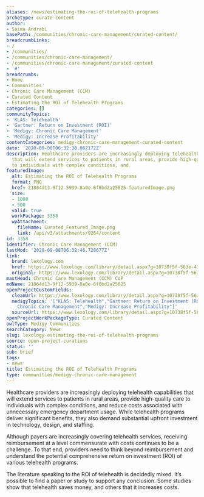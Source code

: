 ```yaml
---
aliases: /news/estimating-the-roi-of-telehealth-programs
archetype: curate-content
author:
- Saima Andrabi
basePath: /communities/chronic-care-management/curated-content/
breadcrumbLinks:
- /
- /communities/
- /communities/chronic-care-management/
- /communities/chronic-care-management/curated-content
- '#'
breadcrumbs:
- Home
- Communities
- Chronic Care Management (CCM)
- Curated Content
- Estimating the ROI of Telehealth Programs
categories: []
communityTopics:
- 'KLAS: Telehealth'
- 'Gartner: Return on Investment (ROI)'
- 'Medigy: Chronic Care Management'
- 'Medigy: Increase Profitability'
contentCategories: medigy-chronic-care-management-curated-content
date: '2020-09-08T06:32:38.062172Z'
description: Healthcare providers are increasingly deploying telehealth capabilities
  that will extend services to patients in rural areas, provide high-quality care
  to individuals with complex conditions, and
featuredImage:
  alt: Estimating the ROI of Telehealth Programs
  format: PNG
  href: 21864d13-9f12-5939-8a0e-6f0bd2a25825-featuredImage.png
  size:
  - 1000
  - 500
  valid: true
  workPackage: 3358
  wpAttachment:
    fileName: Curated_Featured_Image.png
    link: /api/v3/attachments/9264/content
id: 3358
identifier: Chronic Care Management (CCM)
lastMod: '2020-09-08T06:32:46.728677Z'
link:
  brand: lexology.com
  href: https://www.lexology.com/library/detail.aspx?g=10738f5f-563e-41b7-bed0-74429573744e
  original: https://www.lexology.com/library/detail.aspx?g=10738f5f-563e-41b7-bed0-74429573744e
mastHead: Chronic Care Management (CCM) CoP
mdName: 21864d13-9f12-5939-8a0e-6f0bd2a25825
openProjectCustomFields:
  cleanUrl: https://www.lexology.com/library/detail.aspx?g=10738f5f-563e-41b7-bed0-74429573744e
  medigyTopics: '["KLAS: Telehealth","Gartner: Return on Investment (ROI)","Medigy:
    Chronic Care Management","Medigy: Increase Profitability"]'
  sourceUrl: https://www.lexology.com/library/detail.aspx?g=10738f5f-563e-41b7-bed0-74429573744e
openProjectWorkPackageType: Curated Content
owlType: Medigy Communities
searchCategory: News
slug: lexology-estimating-the-roi-of-telehealth-programs
source: open-project-curations
status: ''
sub: brief
tags:
- news
title: Estimating the ROI of Telehealth Programs
type: communities/medigy-chronic-care-management
---
```


<p>Healthcare providers are increasingly deploying telehealth capabilities that will extend services to patients in rural areas, provide high-quality care to individuals with complex conditions, and reduce costs associated with unnecessary emergency department usage. While telehealth programs deliver significant benefits, they also demand substantial upfront investment in technology, design, and staffing.&nbsp;</p><p>Although payers are increasingly covering telehealth services, receiving reimbursement at a level commensurate with costs continues to be a challenge. To that end, providers need to think beyond reimbursement and understand the potential comprehensive return on investment (ROI) of various telehealth programs.</p><p>The literature speaking to the ROI of telehealth is decidedly mixed. It’s possible to find a paper or study to support any conclusion. Some studies show that telehealth saves money, and others that it increases costs.</p>